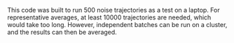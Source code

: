 This code was built to run 500 noise trajectories as a test on a laptop. For representative averages, at least 10000 trajectories are needed, which would take too long. However, independent batches can be run on a cluster, and the results can then be averaged.

